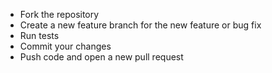 * Fork the repository
* Create a new feature branch for the new feature or bug fix
* Run tests
* Commit your changes
* Push code and open a new pull request
